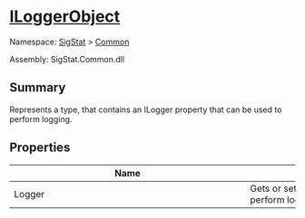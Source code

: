 # [ILoggerObject](./ILoggerObject.md)

Namespace: [SigStat]() > [Common](./README.md)

Assembly: SigStat.Common.dll

## Summary
Represents a type, that contains an ILogger property that can be used to perform logging.

## Properties

| Name | Summary | 
| --- | --- | 
| Logger<div style="width: 400px">| Gets or sets the ILogger implementation used to perform logging<div style="width: 400px">| <br>


